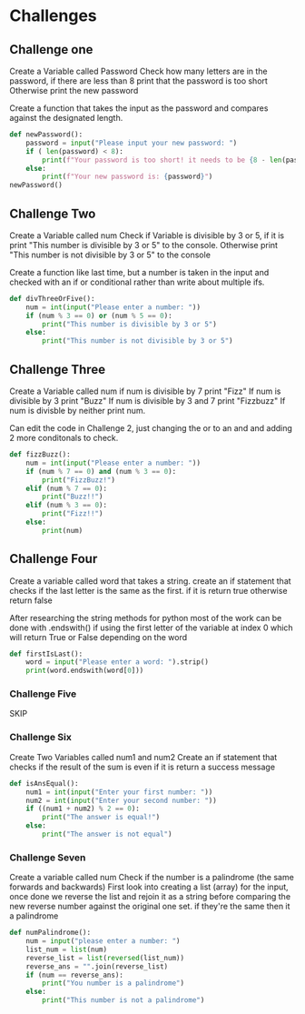 # Challenges

## Challenge one

Create a Variable called Password
Check how many letters are in the password, if there are less than 8 print that the password is too short
Otherwise print the new password

Create a function that takes the input as the password and compares against the designated length.

```python
def newPassword():
    password = input("Please input your new password: ")
    if ( len(password) < 8):
        print(f"Your password is too short! it needs to be {8 - len(password)} characters longer")
    else:
        print(f"Your new password is: {password}")
newPassword()
```

## Challenge Two

Create a Variable called num
Check if Variable is divisible by 3 or 5, if it is print "This number is divisible by 3 or 5" to the console.
Otherwise print "This number is not divisible by 3 or 5" to the console

Create a function like last time, but a number is taken in the input and checked with an if or conditional rather than write about multiple ifs.

```python
def divThreeOrFive():
    num = int(input("Please enter a number: "))
    if (num % 3 == 0) or (num % 5 == 0):
        print("This number is divisible by 3 or 5")
    else:
        print("This number is not divisible by 3 or 5")
```

## Challenge Three

Create a Variable called num
if num is divisible by 7 print "Fizz" If num is divisible by 3 print "Buzz"
If num is divisible by 3 and 7 print "Fizzbuzz"
If num is divisble by neither print num.

Can edit the code in Challenge 2, just changing the or to an and and adding 2 more conditonals to check.

```python
def fizzBuzz():
    num = int(input("Please enter a number: "))
    if (num % 7 == 0) and (num % 3 == 0):
        print("FizzBuzz!")
    elif (num % 7 == 0):
        print("Buzz!!")
    elif (num % 3 == 0):
        print("Fizz!!")
    else:
        print(num)
```

## Challenge Four

Create a variable called word that takes a string.
create an if statement that checks if the last letter is the same as the first.
if it is return true otherwise return false

After researching the string methods for python most of the work can be done with .endswith() if using the first letter of the variable at index 0 which will return True or False depending on the word

```python
def firstIsLast():
    word = input("Please enter a word: ").strip()
    print(word.endswith(word[0]))

```

### Challenge Five

SKIP

### Challenge Six

Create Two Variables called num1 and num2
Create an if statement that checks if the result of the sum is even
if it is return a success message

```python
def isAnsEqual():
    num1 = int(input("Enter your first number: "))
    num2 = int(input("Enter your second number: "))
    if ((num1 + num2) % 2 == 0):
        print("The answer is equal!")
    else:
        print("The answer is not equal")
```

### Challenge Seven

Create a variable called num
Check if the number is a palindrome (the same forwards and backwards)
First look into creating a list (array) for the input, once done we reverse the list and rejoin it as a string before comparing the new reverse number against the original one set. if they're the same then it a palindrome

```python
def numPalindrome():
    num = input("please enter a number: ")
    list_num = list(num)
    reverse_list = list(reversed(list_num))
    reverse_ans = "".join(reverse_list)
    if (num == reverse_ans):
        print("You number is a palindrome")
    else:
        print("This number is not a palindrome")

```
